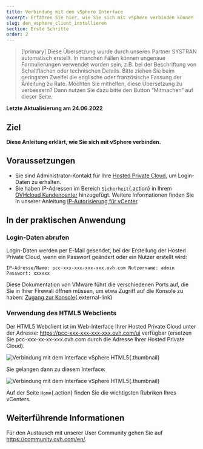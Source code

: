```yaml
---
title: Verbindung mit dem vSphere Interface
excerpt: Erfahren Sie hier, wie Sie sich mit vSphere verbinden können
slug: den_vsphere_client_installieren
section: Erste Schritte
order: 2
---
```


> [!primary]
> Diese Übersetzung wurde durch unseren Partner SYSTRAN automatisch erstellt. In manchen Fällen können ungenaue Formulierungen verwendet worden sein, z.B. bei der Beschriftung von Schaltflächen oder technischen Details. Bitte ziehen Sie beim geringsten Zweifel die englische oder französische Fassung der Anleitung zu Rate. Möchten Sie mithelfen, diese Übersetzung zu verbessern? Dann nutzen Sie dazu bitte den Button “Mitmachen“ auf dieser Seite.
>

**Letzte Aktualisierung am 24.06.2022**

## Ziel

**Diese Anleitung erklärt, wie Sie sich mit vSphere verbinden.**

## Voraussetzungen

- Sie sind Administrator-Kontakt für Ihre [Hosted Private Cloud](https://www.ovhcloud.com/de/enterprise/products/hosted-private-cloud/), um Login-Daten zu erhalten.
- Sie haben IP-Adressen im Bereich `Sicherheit`{.action} in Ihrem [OVHcloud Kundencenter](https://www.ovh.com/auth/?action=gotomanager&from=https://www.ovh.de/&ovhSubsidiary=de) hinzugefügt. Weitere Informationen finden Sie in unserer Anleitung [IP-Autorisierung für vCenter](https://docs.ovh.com/de/private-cloud/verbindung-von-ip-zum-vcenter-erlauben/).

## In der praktischen Anwendung

### Login-Daten abrufen

Login-Daten werden per E-Mail gesendet, bei der Erstellung der Hosted Private Cloud, wenn ein Passwort geändert oder ein Nutzer erstellt wird:

```
IP-Adresse/Name: pcc-xxx-xxx-xxx-xxx.ovh.com Nutzername: admin Passwort: xxxxxx
```

Diese Dokumentation von VMware führt die verschiedenen Ports auf, die Sie in Ihrer Firewall öffnen müssen, um etwa Zugriff auf die Konsole zu haben: [Zugang zur Konsole](https://kb.vmware.com/s/article/1012382?lang=de){.external-link}

### Verwendung des HTML5 Webclients 

Der HTML5 Webclient ist im Web-Interface Ihrer Hosted Private Cloud unter der Adresse: <https://pcc-xxx-xxx-xxx-xxx.ovh.com/ui> verfügbar (ersetzen Sie pcc-xxx-xx-xx-xxx.ovh.com durch die Adresse Ihrer Hosted Private Cloud).

![Verbindung mit dem Interface vSphere HTML5](images/connection_interface_w_html5.png){.thumbnail}

Sie gelangen dann zu diesem Interface:

![Verbindung mit dem Interface vSphere HTML5](images/vsphere-client-html5.png){.thumbnail}

Auf der Seite `Home`{.action} finden Sie die wichtigsten Rubriken Ihres vCenters.

## Weiterführende Informationen

Für den Austausch mit unserer User Community gehen Sie auf <https://community.ovh.com/en/>.
